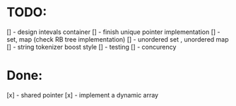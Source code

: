 # TODO:

[] - design intevals container
[] - finish unique pointer implementation
[] - set, map (check RB tree implementation)
[] - unordered set , unordered map
[] - string tokenizer boost style
[] - testing
[] - concurency

# Done:
[x] - shared pointer
[x] - implement a dynamic array
